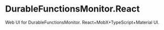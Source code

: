 # DurableFunctionsMonitor.React

Web UI for DurableFunctionsMonitor.
React+MobX+TypeScript+Material UI.   
